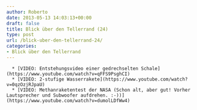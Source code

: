 ```yaml
---
author: Roberto
date: 2013-05-13 14:03:13+00:00
draft: false
title: Blick über den Tellerrand (24)
type: post
url: /blick-uber-den-tellerrand-24/
categories:
- Blick über den Tellerrand
---
```



	  * [VIDEO: Entstehungsvideo einer gedrechselten Schale](https://www.youtube.com/watch?v=qFFS9PsghCI)
	  * [VIDEO: 2-stufige Wasserrakete](https://www.youtube.com/watch?v=0qzOzjRJpaU)
	  * [VIDEO: Methanraketentest der NASA (Schon alt, aber gut! Vorher Lautsprecher und Subwoofer aufdrehen. :-))](https://www.youtube.com/watch?v=dumolLDfWw4)

